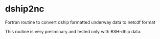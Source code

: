 # dship2nc
Fortran routine to convert dship formatted underway data to netcdf format

This routine is very preliminary and tested only with BSH-dhip data.

